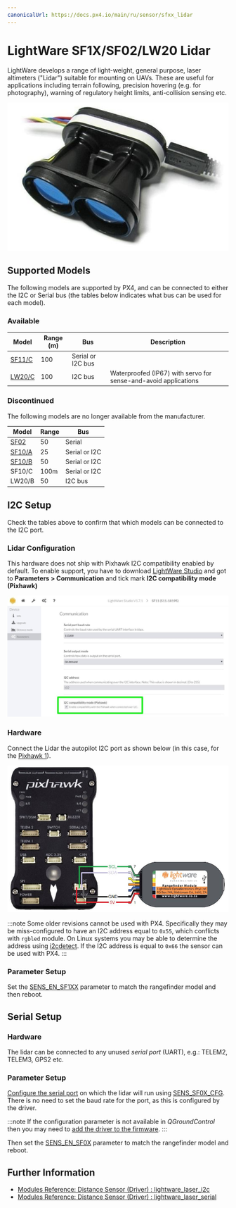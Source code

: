 ```yaml
---
canonicalUrl: https://docs.px4.io/main/ru/sensor/sfxx_lidar
---
```


# LightWare SF1X/SF02/LW20 Lidar

LightWare develops a range of light-weight, general purpose, laser altimeters ("Lidar") suitable for mounting on UAVs. These are useful for applications including terrain following, precision hovering (e.g. for photography), warning of regulatory height limits, anti-collision sensing etc.

![LightWare SF11/C Lidar](../../assets/hardware/sensors/lidar_lightware/sf11c_120_m.jpg)

## Supported Models

The following models are supported by PX4, and can be connected to either the I2C or Serial bus (the tables below indicates what bus can be used for each model).

### Available

| Model                                                      | Range (m) | Bus               | Description                                                     |
| ---------------------------------------------------------- | --------- | ----------------- | --------------------------------------------------------------- |
| [SF11/C](https://lightwarelidar.com/products/sf11-c-100-m) | 100       | Serial or I2C bus |                                                                 |
| [LW20/C](https://lightware.co.za/products/lw20-c-100-m)    | 100       | I2C bus           | Waterproofed (IP67) with servo for sense-and-avoid applications |


### Discontinued

The following models are no longer available from the manufacturer.

| Model                                                                                              | Range | Bus                                                                       |
| -------------------------------------------------------------------------------------------------- | ----- | ------------------------------------------------------------------------- |
| [SF02](http://documents.lightware.co.za/SF02%20-%20Laser%20Rangefinder%20Manual%20-%20Rev%208.pdf) | 50    | Serial                                                                    |
| [SF10/A](http://documents.lightware.co.za/SF10%20-%20Laser%20Altimeter%20Manual%20-%20Rev%206.pdf) | 25    | Serial or I2C                                                             |
| [SF10/B](http://documents.lightware.co.za/SF10%20-%20Laser%20Altimeter%20Manual%20-%20Rev%206.pdf) | 50    | Serial or I2C                                                             |
| SF10/C                                                                                             | 100m  | Serial or I2C                                                             |
| LW20/B                                                                                             | 50    | I2C bus | Waterproofed (IP67) with servo for sense-and-avoid applications |


## I2C Setup

Check the tables above to confirm that which models can be connected to the I2C port.

### Lidar Configuration

This hardware does not ship with Pixhawk I2C compatibility enabled by default. To enable support, you have to download [LightWare Studio](https://lightwarelidar.com/pages/lightware-studio) and got to **Parameters > Communication** and tick mark **I2C compatibility mode (Pixhawk)**

![LightWare SF11/C Lidar-I2C Config](../../assets/hardware/sensors/lidar_lightware/lightware_studio_i2c_config.jpg)

<a id="i2c_hardware_setup"></a>

### Hardware

Connect the Lidar the autopilot I2C port as shown below (in this case, for the [Pixhawk 1](../flight_controller/mro_pixhawk.md)).

![SF1XX LIDAR to I2C connection](../../assets/hardware/sensors/lidar_lightware/sf1xx_i2c.jpg)

:::note
Some older revisions cannot be used with PX4. Specifically they may be miss-configured to have an I2C address equal to `0x55`, which conflicts with `rgbled` module. On Linux systems you may be able to determine the address using [i2cdetect](https://linux.die.net/man/8/i2cdetect). If the I2C address is equal to `0x66` the sensor can be used with PX4.
:::

<a id="i2c_parameter_setup"></a>

### Parameter Setup

Set the [SENS_EN_SF1XX](../advanced_config/parameter_reference.md#SENS_EN_SF1XX) parameter to match the rangefinder model and then reboot.


## Serial Setup

<a id="serial_hardware_setup"></a>

### Hardware

The lidar can be connected to any unused *serial port* (UART), e.g.: TELEM2, TELEM3, GPS2 etc.

<!-- Would be good to show serial setup! -->

<a id="serial_parameter_setup"></a>

### Parameter Setup

[Configure the serial port](../peripherals/serial_configuration.md) on which the lidar will run using [SENS_SF0X_CFG](../advanced_config/parameter_reference.md#SENS_SF0X_CFG). There is no need to set the baud rate for the port, as this is configured by the driver.

:::note
If the configuration parameter is not available in *QGroundControl* then you may need to [add the driver to the firmware](../peripherals/serial_configuration.md#parameter_not_in_firmware).
:::

Then set the [SENS_EN_SF0X](../advanced_config/parameter_reference.md#SENS_EN_SF0X) parameter to match the rangefinder model and reboot.

## Further Information

- [Modules Reference: Distance Sensor (Driver) : lightware_laser_i2c](../modules/modules_driver_distance_sensor.md#lightware-laser-i2c)
- [Modules Reference: Distance Sensor (Driver) : lightware_laser_serial](../modules/modules_driver_distance_sensor.md#lightware-laser-serial)
